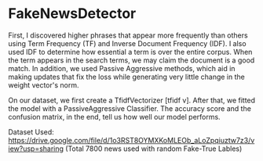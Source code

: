 # FakeNewsDetector

First, I discovered higher phrases that appear more frequently than others using Term Frequency (TF) and Inverse Document Frequency (IDF). I also used IDF to determine how essential a term is over the entire corpus. When the term appears in the search terms, we may claim the document is a good match. In addition, we used Passive Aggressive methods, which aid in making updates that fix the loss while generating very little change in the weight vector's norm.

On our dataset, we first create a TfidfVectorizer [tfidf v]. After that, we fitted the model with a PassiveAggressive Classifier. The accuracy score and the confusion matrix, in the end, tell us how well our model performs.

Dataset Used: https://drive.google.com/file/d/1o3RST8OYMXKoMLEOb_aLoZpqiuztw7z3/view?usp=sharing
(Total 7800 news used with random Fake-True Lables)
